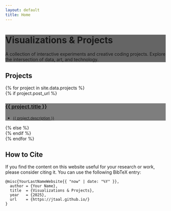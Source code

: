 ```yaml
---
layout: default
title: Home
---
```

<style>
  .hero-section {
    background-image: linear-gradient(rgba(0, 0, 0, 0.6), rgba(0, 0, 0, 0.6)), url("{{ '/assets/images/background.jpg' | relative_url }}");
    background-size: cover;
    background-position: center;
  }
</style>

<!-- Bootstrap 5 Hero Section with Background Image -->
<div class="hero-section text-white">
  <div class="px-4 py-5 my-5 text-center">
    <h1 class="display-4 fw-bold">Visualizations & Projects</h1>
    <div class="col-lg-6 mx-auto">
      <p class="lead mb-4">A collection of interactive experiments and creative coding projects. Explore the intersection of data, art, and technology.</p>
    </div>
  </div>
</div>

<!-- Main Content Area -->
<div class="container px-4 py-5" id="custom-cards">
  <h2 class="pb-2 border-bottom">Projects</h2>

  <!-- Project Grid (This part stays the same, reading from _data/projects.yml) -->
  <div class="row row-cols-1 row-cols-lg-2 align-items-stretch g-4 py-5">
    {% for project in site.data.projects %}
      <div class="col">
        {% if project.post_url %}
          <a href="{{ project.post_url | relative_url }}" class="text-decoration-none">
            <div class="card card-cover h-100 overflow-hidden text-bg-dark rounded-4 shadow-lg" style="background-image: url('{{ project.thumbnail | relative_url }}'); background-size: cover; background-position: center;">
              <div class="d-flex flex-column h-100 p-5 pb-3 text-white text-shadow-1" style="background-color: rgba(0, 0, 0, 0.5);">
                <h3 class="pt-5 mt-5 mb-4 display-6 lh-1 fw-bold">{{ project.title }}</h3>
                <ul class="d-flex list-unstyled mt-auto"><li class="me-auto"><small>{{ project.description }}</small></li></ul>
              </div>
            </div>
          </a>
        {% else %}
          <div class="card card-cover h-100 overflow-hidden text-bg-secondary rounded-4 shadow-lg" style="opacity: 0.7;"><!-- content for disabled card --></div>
        {% endif %}
      </div>
    {% endfor %}
  </div>

  <!-- How to Cite Section -->
  <h2 class="pt-4 mt-4 pb-2 border-bottom">How to Cite</h2>
  <p>If you find the content on this website useful for your research or work, please consider citing it. You can use the following BibTeX entry:</p>
  <pre class="bg-dark text-white p-3 rounded-3"><code>@misc{YourLastNameWebsite{{ "now" | date: "%Y" }},
  author = {Your Name},
  title  = {Visualizations & Projects},
  year   = {2025},
  url    = {https://jtaal.github.io/}
}</code></pre>

</div>
